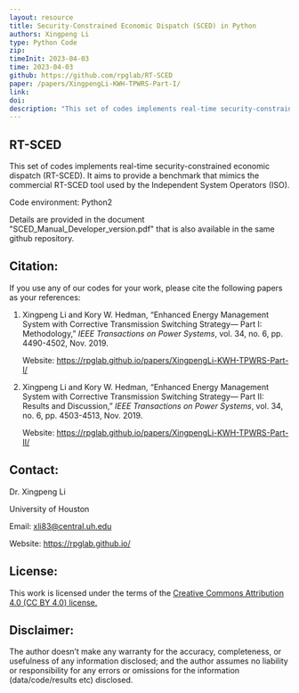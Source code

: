 ```yaml
---
layout: resource
title: Security-Constrained Economic Dispatch (SCED) in Python
authors: Xingpeng Li
type: Python Code
zip: 
timeInit: 2023-04-03
time: 2023-04-03
github: https://github.com/rpglab/RT-SCED
paper: /papers/XingpengLi-KWH-TPWRS-Part-I/
link: 
doi: 
description: "This set of codes implements real-time security-constrained economic dispatch (RT-SCED). It aims to provide a benchmark that mimics the commercial RT-SCED tool used by the Independent System Operators (ISO)"
---
```



## RT-SCED
This set of codes implements real-time security-constrained economic dispatch (RT-SCED). It aims to provide a benchmark that mimics the commercial RT-SCED tool used by the Independent System Operators (ISO).

Code environment: Python2

Details are provided in the document "SCED_Manual_Developer_version.pdf" that is also available in the same github repository.


## Citation:
If you use any of our codes for your work, please cite the following papers as your references:

1. Xingpeng Li and Kory W. Hedman, “Enhanced Energy Management System with Corrective Transmission Switching Strategy— Part I: Methodology,” *IEEE Transactions on Power Systems*, vol. 34, no. 6, pp. 4490-4502, Nov. 2019.
	
	Website: <a class="off" href="/papers/XingpengLi-KWH-TPWRS-Part-I/"  target="_blank">https://rpglab.github.io/papers/XingpengLi-KWH-TPWRS-Part-I/</a>


2. Xingpeng Li and Kory W. Hedman, “Enhanced Energy Management System with Corrective Transmission Switching Strategy— Part II: Results and Discussion,” *IEEE Transactions on Power Systems*, vol. 34, no. 6, pp. 4503-4513, Nov. 2019.

	Website: <a class="off" href="/papers/XingpengLi-KWH-TPWRS-Part-II/"  target="_blank">https://rpglab.github.io/papers/XingpengLi-KWH-TPWRS-Part-II/</a>


## Contact:
Dr. Xingpeng Li

University of Houston

Email: xli83@central.uh.edu

Website: <a class="off" href="/"  target="_blank">https://rpglab.github.io/</a>


## License:
This work is licensed under the terms of the <a class="off" href="https://creativecommons.org/licenses/by/4.0/"  target="_blank">Creative Commons Attribution 4.0 (CC BY 4.0) license.</a>


## Disclaimer:
The author doesn’t make any warranty for the accuracy, completeness, or usefulness of any information disclosed; and the author assumes no liability or responsibility for any errors or omissions for the information (data/code/results etc) disclosed.
